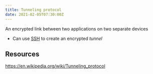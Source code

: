 ```yaml
---
title: Tunneling protocol
date: 2021-02-05T07:30:00Z
---
```


An encrypted link between two applications on two separate devices
* Can use [SSH](20201111154539-ssh.md) to create an encrypted _tunnel_

## Resources

https://en.wikipedia.org/wiki/Tunneling_protocol
